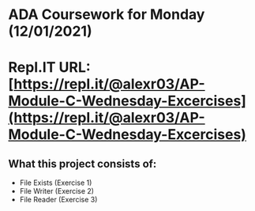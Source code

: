 # ADA Coursework for Monday (12/01/2021)

# Repl.IT URL: [https://repl.it/@alexr03/AP-Module-C-Wednesday-Excercises](https://repl.it/@alexr03/AP-Module-C-Wednesday-Excercises)

## What this project consists of:
 - File Exists (Exercise 1)
 - File Writer (Exercise 2)
 - File Reader (Exercise 3)